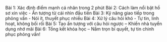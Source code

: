 Bài 1: Xác định điểm mạnh cá nhân trong 2 phút
Bài 2: Cách làm nổi bật hồ sơ xin việc - Ấn tượng từ cái nhìn đầu tiên
Bài 3: Kỹ năng giao tiếp trong phỏng vấn - Nói ít, thuyết phục nhiều
Bài 4: Xử lý câu hỏi khó - Tự tin, linh hoạt, không bối rối
Bài 5: Tạo ấn tượng với câu hỏi ngược – Khiến nhà tuyển dụng nhớ mãi
Bài 6: Tổng kết khóa học – Nắm trọn bí quyết, tự tin chinh phục phỏng vấn!